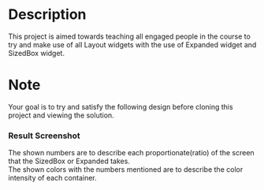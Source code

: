 # Description
This project is aimed towards teaching all engaged people in the course to try and make use of all
Layout widgets with the use of Expanded widget and SizedBox widget. 

# Note
Your goal is to try and satisfy the following design before cloning this project and viewing the solution.
### Result Screenshot
The shown numbers are to describe each proportionate(ratio) of the screen that the SizedBox or Expanded takes.  
The shown colors with the numbers mentioned are to describe the color intensity of each container.
